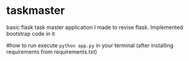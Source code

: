 # taskmaster
basic flask task master application I made to revise flask. Implemented bootstrap code in it

#how to run
execute ```python app.py``` in your terminal (after installing requirements from requirements.txt)
